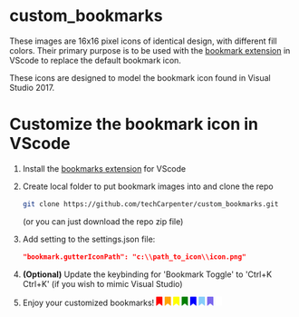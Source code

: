 # custom_bookmarks

These images are 16x16 pixel icons of identical design, with different fill colors. Their primary purpose is to be used with the [bookmark extension](https://marketplace.visualstudio.com/items?itemName=alefragnani.Bookmarks) in VScode to replace the default bookmark icon.

These icons are designed to model the bookmark icon found in Visual Studio 2017.

# Customize the bookmark icon in VScode

1. Install the [bookmarks extension](https://marketplace.visualstudio.com/items?itemName=alefragnani.Bookmarks) for VScode

2. Create local folder to put bookmark images into and clone the repo
    ```bash
    git clone https://github.com/techCarpenter/custom_bookmarks.git
    ```
    (or you can just download the repo zip file)
3. Add setting to the settings.json file:
   ```json
   "bookmark.gutterIconPath": "c:\\path_to_icon\\icon.png"
   ```
4. **(Optional)** Update the keybinding for 'Bookmark Toggle' to 'Ctrl+K Ctrl+K' (if you wish to mimic Visual Studio)
5. Enjoy your customized bookmarks!
   ![red bookmark](./bookmark_images/bookmark_red.png)
   ![goldenrod bookmark](./bookmark_images/bookmark_orange.png)
   ![yellow bookmark](./bookmark_images/bookmark_yellow.png)
   ![green bookmark](./bookmark_images/bookmark_green.png)
   ![blue bookmark](./bookmark_images/bookmark_blue.png)
   ![lightskyblue bookmark](./bookmark_images/bookmark_lightskyblue.png)
   ![violet bookmark](./bookmark_images/bookmark_mediumslateblue.png)
   ![white bookmark](./bookmark_images/bookmark_white.png)
